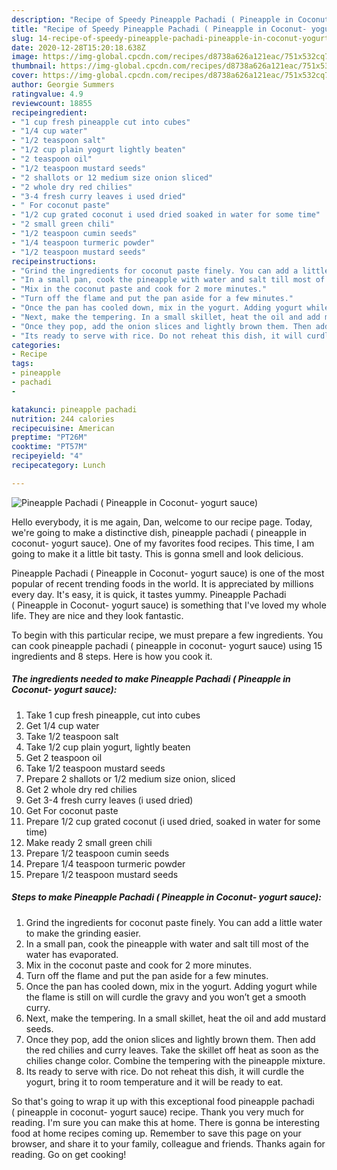 ```yaml
---
description: "Recipe of Speedy Pineapple Pachadi ( Pineapple in Coconut- yogurt sauce)"
title: "Recipe of Speedy Pineapple Pachadi ( Pineapple in Coconut- yogurt sauce)"
slug: 14-recipe-of-speedy-pineapple-pachadi-pineapple-in-coconut-yogurt-sauce
date: 2020-12-28T15:20:18.638Z
image: https://img-global.cpcdn.com/recipes/d8738a626a121eac/751x532cq70/pineapple-pachadi-pineapple-in-coconut-yogurt-sauce-recipe-main-photo.jpg
thumbnail: https://img-global.cpcdn.com/recipes/d8738a626a121eac/751x532cq70/pineapple-pachadi-pineapple-in-coconut-yogurt-sauce-recipe-main-photo.jpg
cover: https://img-global.cpcdn.com/recipes/d8738a626a121eac/751x532cq70/pineapple-pachadi-pineapple-in-coconut-yogurt-sauce-recipe-main-photo.jpg
author: Georgie Summers
ratingvalue: 4.9
reviewcount: 18855
recipeingredient:
- "1 cup fresh pineapple cut into cubes"
- "1/4 cup water"
- "1/2 teaspoon salt"
- "1/2 cup plain yogurt lightly beaten"
- "2 teaspoon oil"
- "1/2 teaspoon mustard seeds"
- "2 shallots or 12 medium size onion sliced"
- "2 whole dry red chilies"
- "3-4 fresh curry leaves i used dried"
- " For coconut paste"
- "1/2 cup grated coconut i used dried soaked in water for some time"
- "2 small green chili"
- "1/2 teaspoon cumin seeds"
- "1/4 teaspoon turmeric powder"
- "1/2 teaspoon mustard seeds"
recipeinstructions:
- "Grind the ingredients for coconut paste finely. You can add a little water to make the grinding easier."
- "In a small pan, cook the pineapple with water and salt till most of the water has evaporated."
- "Mix in the coconut paste and cook for 2 more minutes."
- "Turn off the flame and put the pan aside for a few minutes."
- "Once the pan has cooled down, mix in the yogurt. Adding yogurt while the flame is still on will curdle the gravy and you won’t get a smooth curry."
- "Next, make the tempering. In a small skillet, heat the oil and add mustard seeds."
- "Once they pop, add the onion slices and lightly brown them. Then add the red chilies and curry leaves. Take the skillet off heat as soon as the chilies change color. Combine the tempering with the pineapple mixture."
- "Its ready to serve with rice. Do not reheat this dish, it will curdle the yogurt, bring it to room temperature and it will be ready to eat."
categories:
- Recipe
tags:
- pineapple
- pachadi
- 

katakunci: pineapple pachadi  
nutrition: 244 calories
recipecuisine: American
preptime: "PT26M"
cooktime: "PT57M"
recipeyield: "4"
recipecategory: Lunch

---
```



![Pineapple Pachadi ( Pineapple in Coconut- yogurt sauce)](https://img-global.cpcdn.com/recipes/d8738a626a121eac/751x532cq70/pineapple-pachadi-pineapple-in-coconut-yogurt-sauce-recipe-main-photo.jpg)

Hello everybody, it is me again, Dan, welcome to our recipe page. Today, we're going to make a distinctive dish, pineapple pachadi ( pineapple in coconut- yogurt sauce). One of my favorites food recipes. This time, I am going to make it a little bit tasty. This is gonna smell and look delicious.

Pineapple Pachadi ( Pineapple in Coconut- yogurt sauce) is one of the most popular of recent trending foods in the world. It is appreciated by millions every day. It's easy, it is quick, it tastes yummy. Pineapple Pachadi ( Pineapple in Coconut- yogurt sauce) is something that I've loved my whole life. They are nice and they look fantastic.




To begin with this particular recipe, we must prepare a few ingredients. You can cook pineapple pachadi ( pineapple in coconut- yogurt sauce) using 15 ingredients and 8 steps. Here is how you cook it.

<!--inarticleads1-->

##### The ingredients needed to make Pineapple Pachadi ( Pineapple in Coconut- yogurt sauce):

1. Take 1 cup fresh pineapple, cut into cubes
1. Get 1/4 cup water
1. Take 1/2 teaspoon salt
1. Take 1/2 cup plain yogurt, lightly beaten
1. Get 2 teaspoon oil
1. Take 1/2 teaspoon mustard seeds
1. Prepare 2 shallots or 1/2 medium size onion, sliced
1. Get 2 whole dry red chilies
1. Get 3-4 fresh curry leaves (i used dried)
1. Get  For coconut paste
1. Prepare 1/2 cup grated coconut (i used dried, soaked in water for some time)
1. Make ready 2 small green chili
1. Prepare 1/2 teaspoon cumin seeds
1. Prepare 1/4 teaspoon turmeric powder
1. Prepare 1/2 teaspoon mustard seeds




<!--inarticleads2-->

##### Steps to make Pineapple Pachadi ( Pineapple in Coconut- yogurt sauce):

1. Grind the ingredients for coconut paste finely. You can add a little water to make the grinding easier.
1. In a small pan, cook the pineapple with water and salt till most of the water has evaporated.
1. Mix in the coconut paste and cook for 2 more minutes.
1. Turn off the flame and put the pan aside for a few minutes.
1. Once the pan has cooled down, mix in the yogurt. Adding yogurt while the flame is still on will curdle the gravy and you won’t get a smooth curry.
1. Next, make the tempering. In a small skillet, heat the oil and add mustard seeds.
1. Once they pop, add the onion slices and lightly brown them. Then add the red chilies and curry leaves. Take the skillet off heat as soon as the chilies change color. Combine the tempering with the pineapple mixture.
1. Its ready to serve with rice. Do not reheat this dish, it will curdle the yogurt, bring it to room temperature and it will be ready to eat.




So that's going to wrap it up with this exceptional food pineapple pachadi ( pineapple in coconut- yogurt sauce) recipe. Thank you very much for reading. I'm sure you can make this at home. There is gonna be interesting food at home recipes coming up. Remember to save this page on your browser, and share it to your family, colleague and friends. Thanks again for reading. Go on get cooking!
